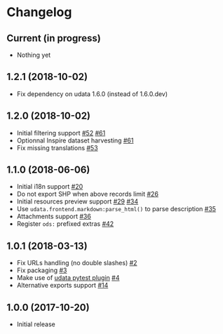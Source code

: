 # Changelog

## Current (in progress)

- Nothing yet

## 1.2.1 (2018-10-02)

- Fix dependency on udata 1.6.0 (instead of 1.6.0.dev)

## 1.2.0 (2018-10-02)

- Initial filtering support [#52](https://github.com/opendatateam/udata-ods/pull/52)  [#61](https://github.com/opendatateam/udata-ods/pull/61)
- Optionnal Inspire dataset harvesting [#61](https://github.com/opendatateam/udata-ods/pull/61)
- Fix missing translations [#53](https://github.com/opendatateam/udata-ods/pull/53)

## 1.1.0 (2018-06-06)

- Initial i18n support [#20](https://github.com/opendatateam/udata-ods/pull/20)
- Do not export SHP when above records limit [#26](https://github.com/opendatateam/udata-ods/pull/20)
- Initial resources preview support [#29](https://github.com/opendatateam/udata-ods/pull/29) [#34](https://github.com/opendatateam/udata-ods/pull/34)
- Use `udata.frontend.markdown:parse_html()` to parse description [#35](https://github.com/opendatateam/udata-ods/pull/35)
- Attachments support [#36](https://github.com/opendatateam/udata-ods/pull/36)
- Register `ods:` prefixed extras [#42](https://github.com/opendatateam/udata-ods/pull/42)

## 1.0.1 (2018-03-13)

- Fix URLs handling (no double slashes) [#2](https://github.com/opendatateam/udata-ods/pull/2)
- Fix packaging [#3](https://github.com/opendatateam/udata-ods/pull/3)
- Make use of [udata pytest plugin](opendatateam/udata#1400) [#4](https://github.com/opendatateam/udata-ods/pull/4)
- Alternative exports support [#14](https://github.com/opendatateam/udata-ods/pull/14)

## 1.0.0 (2017-10-20)

- Initial release
